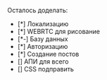 ﻿Осталось доделать:
* [*] Локализацию
* [*] WEBRTC для рисование
* [*-] Базу данных
* [*] Авторизацию
* [*] Создание постов
* [] АПИ для всего
* [] CSS подправить

